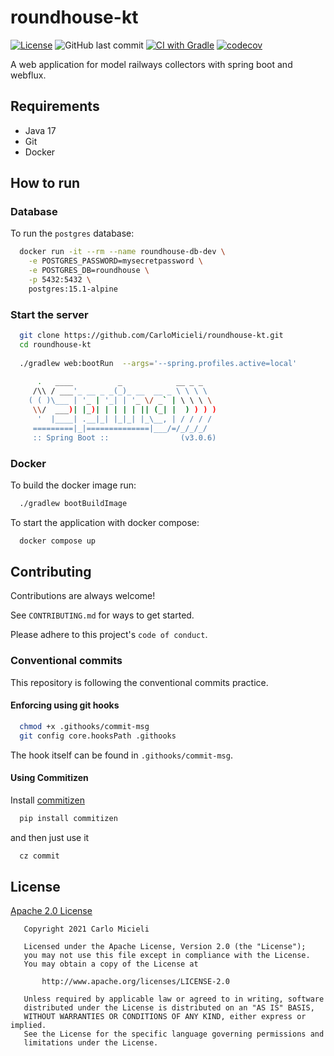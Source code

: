 # roundhouse-kt

[![License](https://img.shields.io/badge/License-Apache%202.0-blue.svg)](https://opensource.org/licenses/Apache-2.0)
![GitHub last commit](https://img.shields.io/github/last-commit/CarloMicieli/roundhouse-kt)
[![CI with Gradle](https://github.com/CarloMicieli/roundhouse-kt/actions/workflows/ci.yml/badge.svg)](https://github.com/CarloMicieli/roundhouse-kt/actions/workflows/ci.yml)
[![codecov](https://codecov.io/gh/CarloMicieli/roundhouse-kt/branch/main/graph/badge.svg?token=DHN9KCK3GA)](https://codecov.io/gh/CarloMicieli/roundhouse-kt)

A web application for model railways collectors with spring boot and webflux.

## Requirements

* Java 17 
* Git
* Docker

## How to run

### Database

To run the `postgres` database:

```bash
  docker run -it --rm --name roundhouse-db-dev \
    -e POSTGRES_PASSWORD=mysecretpassword \
    -e POSTGRES_DB=roundhouse \
    -p 5432:5432 \
    postgres:15.1-alpine
```

### Start the server

```bash
  git clone https://github.com/CarloMicieli/roundhouse-kt.git
  cd roundhouse-kt
  
  ./gradlew web:bootRun  --args='--spring.profiles.active=local'
  
      .   ____          _            __ _ _
     /\\ / ___'_ __ _ _(_)_ __  __ _ \ \ \ \
    ( ( )\___ | '_ | '_| | '_ \/ _` | \ \ \ \
     \\/  ___)| |_)| | | | | || (_| |  ) ) ) )
      '  |____| .__|_| |_|_| |_\__, | / / / /
     =========|_|==============|___/=/_/_/_/
     :: Spring Boot ::                (v3.0.6)
```

### Docker 

To build the docker image run:

```bash
  ./gradlew bootBuildImage
```

To start the application with docker compose:

```bash
  docker compose up 
```

## Contributing

Contributions are always welcome!

See `CONTRIBUTING.md` for ways to get started.

Please adhere to this project's `code of conduct`.

### Conventional commits

This repository is following the conventional commits practice.

#### Enforcing using git hooks

```bash
  chmod +x .githooks/commit-msg
  git config core.hooksPath .githooks
```

The hook itself can be found in `.githooks/commit-msg`.

#### Using Commitizen

Install [commitizen](https://github.com/commitizen-tools/commitizen)

```bash
  pip install commitizen
```

and then just use it

```bash
  cz commit
```

## License

[Apache 2.0 License](https://choosealicense.com/licenses/apache-2.0/)

```
   Copyright 2021 Carlo Micieli

   Licensed under the Apache License, Version 2.0 (the "License");
   you may not use this file except in compliance with the License.
   You may obtain a copy of the License at

       http://www.apache.org/licenses/LICENSE-2.0

   Unless required by applicable law or agreed to in writing, software
   distributed under the License is distributed on an "AS IS" BASIS,
   WITHOUT WARRANTIES OR CONDITIONS OF ANY KIND, either express or implied.
   See the License for the specific language governing permissions and
   limitations under the License.
```
